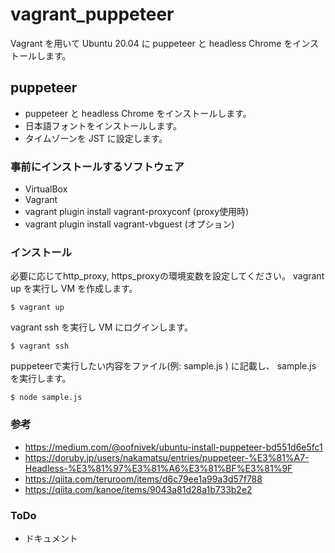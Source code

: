 # vagrant_puppeteer
Vagrant を用いて Ubuntu 20.04 に puppeteer と headless Chrome をインストールします。

## puppeteer
* puppeteer と headless Chrome をインストールします。
* 日本語フォントをインストールします。
* タイムゾーンを JST に設定します。
### 事前にインストールするソフトウェア
* VirtualBox
* Vagrant
* vagrant plugin install vagrant-proxyconf (proxy使用時)
* vagrant plugin install vagrant-vbguest (オプション)

### インストール
必要に応じてhttp_proxy, https_proxyの環境変数を設定してください。
vagrant up を実行し VM を作成します。

    $ vagrant up

vagrant ssh を実行し VM にログインします。

    $ vagrant ssh

puppeteerで実行したい内容をファイル(例: sample.js ) に記載し、 sample.js を実行します。

    $ node sample.js

### 参考
* https://medium.com/@oofnivek/ubuntu-install-puppeteer-bd551d6e5fc1
* https://doruby.jp/users/nakamatsu/entries/puppeteer-%E3%81%A7-Headless-%E3%81%97%E3%81%A6%E3%81%BF%E3%81%9F
* https://qiita.com/teruroom/items/d6c79ee1a99a3d57f788
* https://qiita.com/kanoe/items/9043a81d28a1b733b2e2

### ToDo
- ドキュメント
